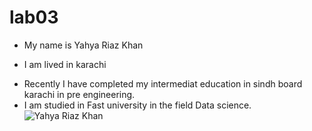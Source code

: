 # lab03
- My name is Yahya Riaz Khan
* I am lived in karachi
+ Recently I have completed my intermediat education in sindh board karachi in pre engineering.
+ I am studied in Fast university in the field Data science.
  ![Yahya Riaz Khan](file:///C:/Users/AA/Desktop/PASSPORT%20SIZE%20IMAGE.jpg)
  
